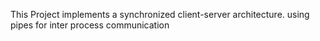 This Project implements a synchronized client-server architecture.
using pipes for inter process communication
